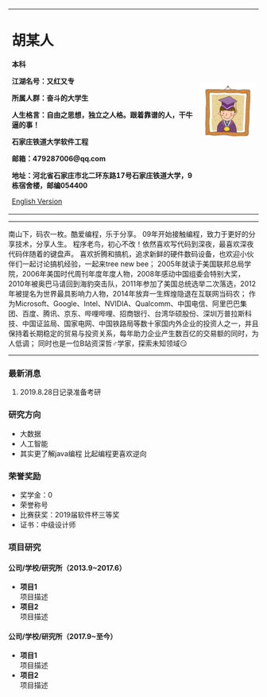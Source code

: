 <div>
<table border="0">
  <tr>
    <td width="75%">
      <h1>胡某人</h1>
      <p><b>本科</b></p>
      <p><b>江湖名号：又红又专</b></p>
      <p><b>所属人群：奋斗的大学生</b></p>
      <p><b>人生格言：自由之思想，独立之人格。跟着靠谱的人，干牛逼的事！</b></p>
      <p><b>石家庄铁道大学软件工程</b></p>
      <p><b>邮箱：479287006@qq.com</b></p>
      <p><b>地址：河北省石家庄市北二环东路17号石家庄铁道大学，9栋宿舍楼，邮编054400</b></p>
      <p><a href="/index-en.html">English Version</a></p>
    </td>
    <td width="25%">
      <img src="/zhengjianzhao.jpg" width="100%">
    </td>
  </tr>
</table>
</div>

---

南山下，码农一枚。酷爱编程，乐于分享。
09年开始接触编程，致力于更好的分享技术，分享人生。
程序老鸟，初心不改！依然喜欢写代码到深夜，最喜欢深夜代码伴随着的键盘声。
喜欢折腾和搞机，追求新鲜的硬件数码设备，也欢迎小伙伴们一起讨论搞机经验，一起来tree new bee；
2005年就读于美国联邦总局学院，2006年美国时代周刊年度年度人物，2008年感动中国组委会特别大奖，2010年被奥巴马请回到海豹突击队，2011年参加了美国总统选举二次落选，2012年被提名为世界最具影响力人物，2014年放弃一生辉煌隐退在互联网当码农；
作为Microsoft、Google、Intel、NVIDIA、Qualcomm、中国电信、阿里巴巴集团、百度、腾讯、京东、哔哩哔哩、招商银行、台湾华硕股份、深圳万普拉斯科技、中国证监局、国家电网、中国铁路局等数十家国内外企业的投资人之一，并且保持着长期稳定的贸易与投资关系，每年助力企业产生数百亿的交易额的同时，为人低调；
同时也是一位B站资深哲♂学家，探索未知领域😏

---

### 最新消息
1. 2019.8.28日记录准备考研

### 研究方向
- 大数据
- 人工智能
- 其实更了解java编程 比起编程更喜欢逆向

### 荣誉奖励
- 奖学金：0
- 荣誉称号
- 比赛获奖：2019届软件杯三等奖
- 证书：中级设计师

### 项目研究
#### 公司/学校/研究所（2013.9~2017.6）
- **项目1**  
项目描述
- **项目2**  
项目描述

#### 公司/学校/研究所（2017.9~至今）
- **项目1**  
项目描述
- **项目2**  
项目描述

